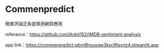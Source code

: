 # Commenpredict

簡單評論正負面預測網頁應用

referance：https://github.com/Ankit152/IMDB-sentiment-analysis

app link：https://commenpredict-pbm8hsuoqw3ksc9fayrlz4.streamlit.app
